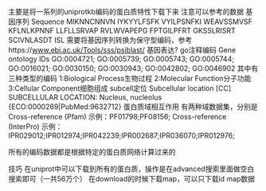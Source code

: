 主要是将一系列的uniprotkb编码的蛋白质特性下载下来
注意可以参考的数据
基因序列 Sequence
    MIKNNCNNVN IYKYYLFSFK VYILPSNFKI WEAVSSMVSF KFLNLKPNNF LLFLLSRVAP RVLWVAPEPG FPTGILPFRT GKSSLRISRT SCIVNLASDT ISL
    需要将基因序列转换为保守型编码，参考https://www.ebi.ac.uk/Tools/sss/psiblast/
基因表达?
go注释编码 Gene ontology IDs
    GO:0004721; GO:0005739; GO:0005743; GO:0005744; GO:0016021; GO:0030150; GO:0030943; GO:0042802; GO:0046902
    其中有三种类型的编码
    1:Biological Process生物过程
    2:Molecular Function分子功能
    3:Cellular Component细胞组成
subcell定位 Subcellular location [CC]
    SUBCELLULAR LOCATION: Nucleus, nucleolus {ECO:0000269|PubMed:9632712}
蛋白质域相互作用
    有两种域数据集，分别是
    Cross-reference (Pfam)
        示例：PF01798;PF08156;
    Cross-reference (InterPro)
        示例：IPR029012;IPR012974;IPR042239;IPR002687;IPR036070;IPR012976;

所有的编码数据都是根据特定的蛋白质网络计算过来的

技巧
    在uniprot中可以下载到所有的蛋白质，操作是在advanced搜索里面做空白搜索即可（一共56万个）
    在download的时候下载map，可以只下载id map数据
